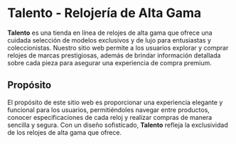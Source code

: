 # Talento - Relojería de Alta Gama

**Talento** es una tienda en línea de relojes de alta gama que ofrece una cuidada selección de modelos exclusivos y de lujo para entusiastas y coleccionistas. Nuestro sitio web permite a los usuarios explorar y comprar relojes de marcas prestigiosas, además de brindar información detallada sobre cada pieza para asegurar una experiencia de compra premium.

## Propósito
El propósito de este sitio web es proporcionar una experiencia elegante y funcional para los usuarios, permitiéndoles navegar entre productos, conocer especificaciones de cada reloj y realizar compras de manera sencilla y segura. Con un diseño sofisticado, **Talento** refleja la exclusividad de los relojes de alta gama que ofrece.
